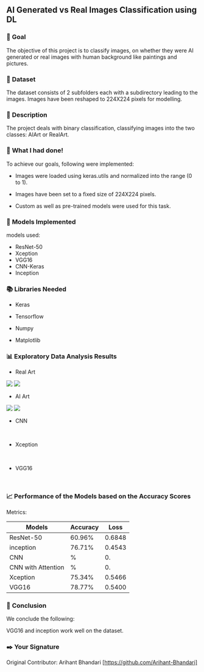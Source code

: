 ## **AI Generated vs Real Images Classification using DL**

### 🎯 **Goal**

The objective of this project is to classify images, on whether they were AI generated or real images with human background like paintings and pictures.

### 🧵 **Dataset**

The dataset consists of 2 subfolders each with a subdirectory leading to the images. Images have been reshaped to 224X224 pixels for modelling.

### 🧾 **Description**

The project deals with binary classification, classifying images into the two classes: AIArt or RealArt.

### 🧮 **What I had done!**

To achieve our goals, following were implemented:

- Images were loaded using keras.utils and normalized into the range (0 to 1).

- Images have been set to a fixed size of 224X224 pixels.

- Custom as well as pre-trained models were used for this task.

### 🚀 **Models Implemented**

models used:

- ResNet-50
- Xception
- VGG16
- CNN-Keras
- Inception

### 📚 **Libraries Needed**

- Keras

- Tensorflow

- Numpy

- Matplotlib

### 📊 **Exploratory Data Analysis Results**


- Real Art

<img src = "https://github.com/Arihant-Bhandari/DL-Simplified/blob/AI_vs_REAL/AI%20Generated%20vs%20Real%20Images%20Classification%20using%20DL/Images/85220_africa-21787_1920.rev.1600192341.jpg">

<img src = "https://github.com/Arihant-Bhandari/DL-Simplified/blob/AI_vs_REAL/AI%20Generated%20vs%20Real%20Images%20Classification%20using%20DL/Images/beautiful-scenery-in-autumn-season-illustration-ai-generative-free-free-photo.jpg">

- AI Art

<img src = "ttps://github.com/Arihant-Bhandari/DL-Simplified/blob/AI_vs_REAL/AI%20Generated%20vs%20Real%20Images%20Classification%20using%20DL/Images/1000_F_563719058_JXnzcPV4GRpWqmF5sqnqmbJ7ow3ca3DS.jpg">

<img src = "https://github.com/Arihant-Bhandari/DL-Simplified/blob/AI_vs_REAL/AI%20Generated%20vs%20Real%20Images%20Classification%20using%20DL/Images/1WA1ZUTaiGV9YO5lVEPPFhA.png">

- CNN

<img src = "">

<img src = "">

- Xception

<img src = "">

<img src = "">

- VGG16

<img src = "">

<img src = "">

### 📈 **Performance of the Models based on the Accuracy Scores**

Metrics:

| Models | Accuracy | Loss |
|--------|---------------------|--------------------------|
| ResNet-50 | 60.96% | 0.6848 |
| inception | 76.71%  | 0.4543 | 
| CNN | % | 0. |
| CNN with Attention | % | 0. |
| Xception | 75.34%  | 0.5466 | 
| VGG16 | 78.77% | 0.5400 |

### 📢 **Conclusion**

We conclude the following:

VGG16 and inception work well on the dataset.

### ✒️ **Your Signature**

Original Contributor: Arihant Bhandari [https://github.com/Arihant-Bhandari]